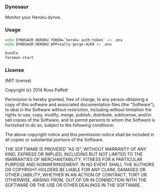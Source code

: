 ### Dynosaur

Monitor your Heroku dynos.

### Usage

```bash
echo DYNOSAUR_HEROKU_TOKEN=`heroku auth:token` >> .env
echo DYNOSAUR_HEROKU_APP=salty-gorge-4269 >> .env

bundle
foreman start
```

### License

(MIT license)

Copyright (c) 2014 Ross Paffett

Permission is hereby granted, free of charge, to any person obtaining a copy
of this software and associated documentation files (the "Software"), to deal
in the Software without restriction, including without limitation the rights
to use, copy, modify, merge, publish, distribute, sublicense, and/or sell
copies of the Software, and to permit persons to whom the Software is
furnished to do so, subject to the following conditions:

The above copyright notice and this permission notice shall be included in
all copies or substantial portions of the Software.

THE SOFTWARE IS PROVIDED "AS IS", WITHOUT WARRANTY OF ANY KIND, EXPRESS OR
IMPLIED, INCLUDING BUT NOT LIMITED TO THE WARRANTIES OF MERCHANTABILITY,
FITNESS FOR A PARTICULAR PURPOSE AND NONINFRINGEMENT. IN NO EVENT SHALL THE
AUTHORS OR COPYRIGHT HOLDERS BE LIABLE FOR ANY CLAIM, DAMAGES OR OTHER
LIABILITY, WHETHER IN AN ACTION OF CONTRACT, TORT OR OTHERWISE, ARISING FROM,
OUT OF OR IN CONNECTION WITH THE SOFTWARE OR THE USE OR OTHER DEALINGS IN
THE SOFTWARE.
